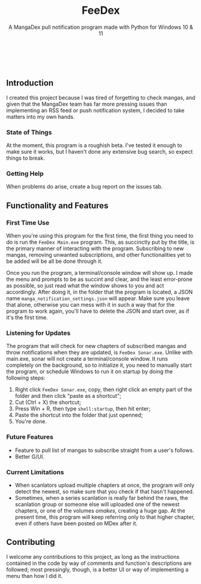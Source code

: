 <div align="center">
    <h1>FeeDex</h1>
</div>
<div align="center">
    <p>A MangaDex pull notification program made with Python for Windows 10 & 11</p>
</div>
<br></br>
<br></br>

## Introduction
I created this project because I was tired of forgetting to check mangas, and given that the MangaDex team has far more pressing issues than implementing an RSS feed or push notification system, I decided to take matters into my own hands.

### State of Things
At the moment, this program is a roughish beta. I've tested it enough to make sure it works, but I haven't done any extensive bug search, so expect things to break.

### Getting Help
When problems do arise, create a bug report on the issues tab.


## Functionality and Features
### First Time Use
When you're using this program for the first time, the first thing you need to do is run the `FeeDex Main.exe` program. This, as succinctly put by the title, is the primary manner of interacting with the program. Subscribing to new mangas, removing unwanted subscriptions, and other functionalities yet to be added will be all be done through it.

Once you run the program, a terminal/console window will show up. I made the menu and prompts to be as succint and clear, and the least error-prone as possible, so just read what the window shows to you and act accordingly. After doing it, in the folder that the program is located, a JSON name `manga_notification_settings.json` will appear. Make sure you leave that alone, otherwise you can mess with it in such a way that for the program to work again, you'll have to delete the JSON and start over, as if it's the first time.

### Listening for Updates
The program that will check for new chapters of subscribed mangas and throw notifications when they are updated, is `FeeDex Sonar.exe`. Unlike with main.exe, sonar will not create a terminal/console window. It runs completely on the background, so to initialize it, you need to manually start the program, or schedule Windows to run it on startup by doing the following steps:

1. Right click `FeeDex Sonar.exe`, copy, then right click an empty part of the folder and then click "paste as a shortcut";
2. Cut (Ctrl + X) the shortcut;
3. Press Win + R, then type `shell:startup`, then hit enter;
4. Paste the shortcut into the folder that just openned;
5. You're done.

### Future Features
- Feature to pull list of mangas to subscribe straight from a user's follows.
- Better G/UI. 

### Current Limitations
- When scanlators upload multiple chapters at once, the program will only detect the newest, so make sure that you check if that hasn't happened.
- Sometimes, when a series scanlation is really far behind the raws, the scanlation group or someone else will uploaded one of the newest chapters, or one of the volumes *omakes*, creating a huge gap. At the present time, this program will keep referring only to that higher chapter, even if others have been posted on MDex after it.

## Contributing
I welcome any contributions to this project, as long as the instructions contained in the code by way of comments and function's descriptions are followed; most pressingly, though, is a better UI or way of implementing a menu than how I did it.
